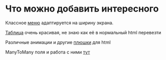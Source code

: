 # Что можно добавить интересного

Классное [меню](https://codepen.io/alticreation/pen/YWyEpm) адаптируется на ширину экрана.

[Таблица](https://codepen.io/takaneichinose/pen/QWyXjNP?editors=1000) очень красивая, не знаю как её в нормальный html перевезти


Различные анимации и другие [плюшки](https://www.cssportal.com) для html

ManyToMany поля и работа с ними [тут](https://metanit.com/python/django/5.7.php)
